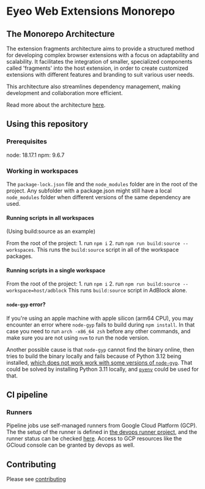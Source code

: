 # Eyeo Web Extensions Monorepo

## The Monorepo Architecture

The extension fragments architecture aims to provide a structured method for
developing complex browser extensions with a focus on adaptability and
scalability. It facilitates the integration of smaller, specialized components
called 'fragments' into the host extension, in order to create customized
extensions with different features and branding to suit various user needs.

This architecture also streamlines dependency management, making development and
collaboration more efficient.  

Read more about the architecture [here](./docs/ARCHITECTURE.md).

## Using this repository 

### Prerequisites 

  node: 18.17.1
  npm: 9.6.7

### Working in workspaces

The `package-lock.json` file and the `node_modules` folder are in the 
root of the project. Any subfolder with a package.json might still have a local 
`node_modules` folder when different versions of the same dependency are used.

#### Running scripts in all workspaces

  (Using build:source as an example)

  From the root of the project:
    1. run `npm i`
    2. run `npm run build:source --workspaces`. This runs the `build:source` script in all of the workspace packages.

#### Running scripts in a single workspace

  From the root of the project:
    1. run `npm i`
    2. run `npm run build:source --workspace=host/adblock` This runs `build:source` script in AdBlock alone.

#### `node-gyp` error?

If you're using an apple machine with apple silicon (arm64 CPU), you may
encounter an error where `node-gyp` fails to build during `npm install`. In that
case you need to run `arch -x86_64 zsh` before any other commands, and make sure
you are not using `nvm` to run the node version.

Another possible cause is that `node-gyp` cannot find the binary online,
then tries to build the binary locally and fails because of Python 3.12 being
installed, [which does not work work with some versions of `node-gyp`](https://github.com/nodejs/node-gyp/issues/2869).
That could be solved by installing Python 3.11 locally, and
[`pyenv`](https://github.com/pyenv/pyenv) could be used for that.

## CI pipeline

### Runners

Pipeline jobs use self-managed runners from Google Cloud Platform (GCP). The
the setup of the runner is defined in [the devops runner project](https://gitlab.com/eyeo/devops/terraform/projects/gitlab-runners/terraform-adblock-inc-runner/), and the runner status can be checked
[here](https://gitlab.com/groups/eyeo/extensions/-/runners). Access to GCP
resources like the GCloud console can be granted by devops as well.

## Contributing

Please see [contributing](CONTRIBUTING.md)
